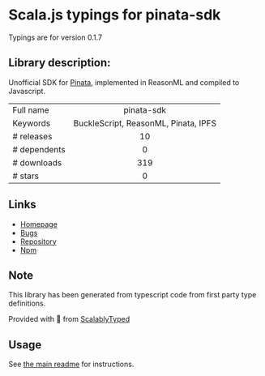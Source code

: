 
# Scala.js typings for pinata-sdk

Typings are for version 0.1.7

## Library description:
Unofficial SDK for [Pinata](https://pinata.cloud), implemented in ReasonML and compiled to Javascript.

|                    |                 |
| ------------------ | :-------------: |
| Full name          | pinata-sdk |
| Keywords           | BuckleScript, ReasonML, Pinata, IPFS |
| # releases         | 10 |
| # dependents       | 0 |
| # downloads        | 319 |
| # stars            | 0 |

## Links
- [Homepage](https://github.com/maht0rz/pinata-sdk#readme)
- [Bugs](https://github.com/maht0rz/pinata-sdk/issues)
- [Repository](https://github.com/maht0rz/pinata-sdk)
- [Npm](https://www.npmjs.com/package/pinata-sdk)
    


## Note
This library has been generated from typescript code from first party type definitions.

Provided with :purple_heart: from [ScalablyTyped](https://github.com/oyvindberg/ScalablyTyped)

## Usage
See [the main readme](../../readme.md) for instructions.


